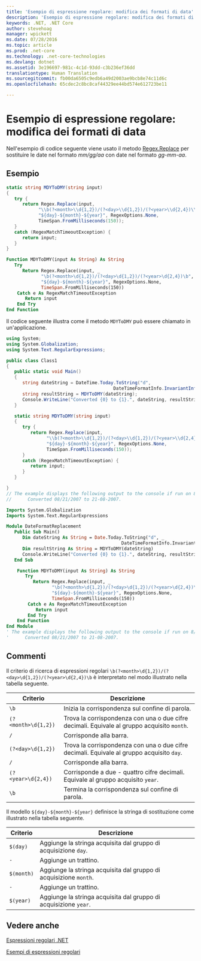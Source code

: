 ```yaml
---
title: 'Esempio di espressione regolare: modifica dei formati di data'
description: 'Esempio di espressione regolare: modifica dei formati di data'
keywords: .NET, .NET Core
author: stevehoag
manager: wpickett
ms.date: 07/28/2016
ms.topic: article
ms.prod: .net-core
ms.technology: .net-core-technologies
ms.devlang: dotnet
ms.assetid: 3e196697-981c-4c1d-93dd-c3b236ef36dd
translationtype: Human Translation
ms.sourcegitcommit: fb00da6505c9edb6a49d2003ae9bcb8e74c11d6c
ms.openlocfilehash: 65cdec2c8bc8caf44329ee44bd574e612723be11

---
```


# <a name="regular-expression-example-changing-date-formats"></a>Esempio di espressione regolare: modifica dei formati di data

Nell'esempio di codice seguente viene usato il metodo [Regex.Replace](xref:System.Text.RegularExpressions.Regex.Replace(System.String,System.String)) per sostituire le date nel formato *mm/gg/aa* con date nel formato *gg-mm-aa*.

## <a name="example"></a>Esempio

```csharp
static string MDYToDMY(string input) 
{
   try {
      return Regex.Replace(input, 
            "\\b(?<month>\\d{1,2})/(?<day>\\d{1,2})/(?<year>\\d{2,4})\\b",
            "${day}-${month}-${year}", RegexOptions.None,
            TimeSpan.FromMilliseconds(150));
   }         
   catch (RegexMatchTimeoutException) {
      return input;
   }
}
```

```vb
Function MDYToDMY(input As String) As String
   Try
      Return Regex.Replace(input, _
             "\b(?<month>\d{1,2})/(?<day>\d{1,2})/(?<year>\d{2,4})\b", _
             "${day}-${month}-${year}", RegexOptions.None,
             TimeSpan.FromMilliseconds(150))
    Catch e As RegexMatchTimeoutException
       Return input
    End Try         
End Function
```

Il codice seguente illustra come il metodo `MDYToDMY` può essere chiamato in un'applicazione. 

```csharp
using System;
using System.Globalization;
using System.Text.RegularExpressions;

public class Class1
{
   public static void Main()
   {
      string dateString = DateTime.Today.ToString("d", 
                                        DateTimeFormatInfo.InvariantInfo);
      string resultString = MDYToDMY(dateString);
      Console.WriteLine("Converted {0} to {1}.", dateString, resultString);
   }

   static string MDYToDMY(string input) 
   {
      try {
         return Regex.Replace(input, 
               "\\b(?<month>\\d{1,2})/(?<day>\\d{1,2})/(?<year>\\d{2,4})\\b",
               "${day}-${month}-${year}", RegexOptions.None,
               TimeSpan.FromMilliseconds(150));
      }         
      catch (RegexMatchTimeoutException) {
         return input;
      }
   }

}
// The example displays the following output to the console if run on 8/21/2007:
//      Converted 08/21/2007 to 21-08-2007.
```

```vb
Imports System.Globalization
Imports System.Text.RegularExpressions

Module DateFormatReplacement
   Public Sub Main()
      Dim dateString As String = Date.Today.ToString("d", _
                                           DateTimeFormatInfo.InvariantInfo)
      Dim resultString As String = MDYToDMY(dateString)
      Console.WriteLine("Converted {0} to {1}.", dateString, resultString)
   End Sub

    Function MDYToDMY(input As String) As String
       Try
          Return Regex.Replace(input, _
                 "\b(?<month>\d{1,2})/(?<day>\d{1,2})/(?<year>\d{2,4})\b", _
                 "${day}-${month}-${year}", RegexOptions.None,
                 TimeSpan.FromMilliseconds(150))
        Catch e As RegexMatchTimeoutException
           Return input
        End Try         
    End Function
End Module
' The example displays the following output to the console if run on 8/21/2007:
'      Converted 08/21/2007 to 21-08-2007.
```

## <a name="comments"></a>Commenti

Il criterio di ricerca di espressioni regolari `\b(?<month>\d{1,2})/(?<day>\d{1,2})/(?<year>\d{2,4})\b` è interpretato nel modo illustrato nella tabella seguente.

Criterio | Descrizione
------- | ----------- 
`\b` | Inizia la corrispondenza sul confine di parola.
`(?<month>\d{1,2})` | Trova la corrispondenza con una o due cifre decimali. Equivale al gruppo acquisito `month`.
`/` | Corrisponde alla barra.
`(?<day>\d{1,2})` | Trova la corrispondenza con una o due cifre decimali. Equivale al gruppo acquisito `day`.
`/` | Corrisponde alla barra.
`(?<year>\d{2,4})` | Corrisponde a due - quattro cifre decimali. Equivale al gruppo acquisito `year`.
`\b` | Termina la corrispondenza sul confine di parola.
 
Il modello `${day}-${month}-${year}` definisce la stringa di sostituzione come illustrato nella tabella seguente.

Criterio | Descrizione
------- | ----------- 
`$(day)` | Aggiunge la stringa acquisita dal gruppo di acquisizione `day`.
`-` | Aggiunge un trattino.
`$(month)` | Aggiunge la stringa acquisita dal gruppo di acquisizione `month`.
`-` | Aggiunge un trattino.
`$(year)` | Aggiunge la stringa acquisita dal gruppo di acquisizione `year`.
 
## <a name="see-also"></a>Vedere anche

[Espressioni regolari .NET](regular-expressions.md)

[Esempi di espressioni regolari](regex-examples.md)



<!--HONumber=Nov16_HO3-->


